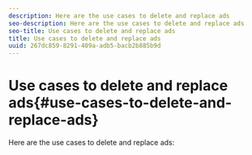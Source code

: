 ```yaml
---
description: Here are the use cases to delete and replace ads 
seo-description: Here are the use cases to delete and replace ads 
seo-title: Use cases to delete and replace ads
title: Use cases to delete and replace ads
uuid: 267dc859-8291-409a-adb5-bacb2b885b9d
---
```


# Use cases to delete and replace ads{#use-cases-to-delete-and-replace-ads}

Here are the use cases to delete and replace ads:


